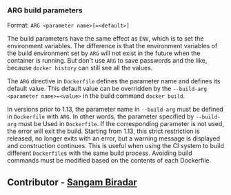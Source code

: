 ### ARG build parameters

Format: `ARG <parameter name>[=<default>]`

The build parameters have the same effect as `ENV`, which is to set the environment variables. The difference is that the environment variables of the build environment set by `ARG` will not exist in the future when the container is running. But don't use `ARG` to save passwords and the like, because `docker history` can still see all the values.

The `ARG` directive in `Dockerfile` defines the parameter name and defines its default value. This default value can be overridden by the `--build-arg <parameter name>=<value>` in the build command `docker build`.

In versions prior to 1.13, the parameter name in `--build-arg` must be defined in `Dockerfile` with `ARG`. In other words, the parameter specified by `--build-arg` must be Used in `Dockerfile`. If the corresponding parameter is not used, the error will exit the build. Starting from 1.13, this strict restriction is released, no longer exits with an error, but a warning message is displayed and construction continues. This is useful when using the CI system to build different `Dockerfile`s with the same build process. Avoiding build commands must be modified based on the contents of each Dockerfile.


## Contributor - [Sangam Biradar](https://www.linkedin.com/in/sangambiradar14/)
